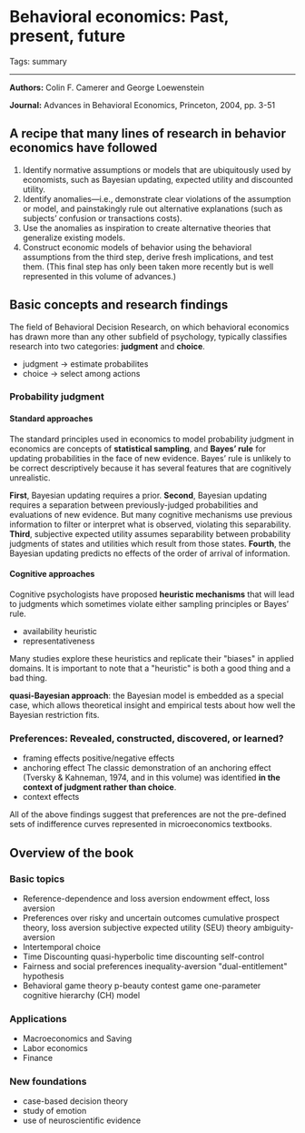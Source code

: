 # Behavioral economics: Past, present, future

Tags: summary

---

**Authors:** Colin F. Camerer and George Loewenstein

**Journal:** Advances in Behavioral Economics, Princeton, 2004, pp. 3-51

## A recipe that many lines of research in behavior economics have followed
1. Identify normative assumptions or models that are ubiquitously used by economists, such as Bayesian updating, expected utility and discounted utility.
2. Identify anomalies—i.e., demonstrate clear violations of the assumption or model, and painstakingly rule out alternative explanations (such as subjects’ confusion or transactions costs).
3. Use the anomalies as inspiration to create alternative theories that generalize existing models.
4. Construct economic models of behavior using the behavioral assumptions from the third step, derive fresh implications, and test them. (This final step has only been taken more recently but is well represented in this volume of advances.)

## Basic concepts and research findings
The field of Behavioral Decision Research, on which behavioral economics has drawn more than any other subfield of psychology, typically classifies research into two categories: **judgment** and **choice**.

- judgment -> estimate probabilites
- choice -> select among actions

### Probability judgment
#### Standard approaches
The standard principles used in economics to model probability judgment in economics are concepts of **statistical sampling**, and **Bayes’ rule** for updating probabilities in the face of new evidence. Bayes’ rule is unlikely to be correct descriptively because it has several features that are cognitively unrealistic. 

**First**, Bayesian updating requires a prior. **Second**, Bayesian updating requires a separation between previously-judged probabilities and evaluations of new evidence. But many cognitive mechanisms use previous information to filter or interpret what is observed, violating this separability. **Third**, subjective expected utility assumes separability between probability judgments of states and utilities which result from those states. **Fourth**, the Bayesian updating predicts no effects of the order of arrival of information.

#### Cognitive approaches
Cognitive psychologists have proposed **heuristic mechanisms** that will lead to judgments which sometimes violate either sampling principles or Bayes’ rule.

- availability heuristic
- representativeness

Many studies explore these heuristics and replicate their "biases" in applied domains. It is important to note that a "heuristic" is both a good thing and a bad thing.

**quasi-Bayesian approach**: the Bayesian model is embedded as a special case, which allows theoretical insight and empirical tests about how well the Bayesian restriction fits.

### Preferences: Revealed, constructed, discovered, or learned?
- framing effects
positive/negative effects
- anchoring effect
The classic demonstration of an anchoring effect (Tversky & Kahneman, 1974, and in this volume) was identified **in the context of judgment rather than choice**.
- context effects

All of the above findings suggest that preferences are not the pre-defined sets of indifference curves represented in microeconomics textbooks.

## Overview of the book
### Basic topics
- Reference-dependence and loss aversion
endowment effect, loss aversion
- Preferences over risky and uncertain outcomes
cumulative prospect theory, loss aversion
subjective expected utility (SEU) theory
ambiguity-aversion
- Intertemporal choice
- Time Discounting
quasi-hyperbolic time discounting
self-control
- Fairness and social preferences
inequality-aversion
"dual-entitlement" hypothesis
- Behavioral game theory
p-beauty contest game
one-parameter cognitive hierarchy (CH) model

### Applications
- Macroeconomics and Saving
- Labor economics
- Finance

### New foundations
- case-based decision theory
- study of emotion
- use of neuroscientific evidence

